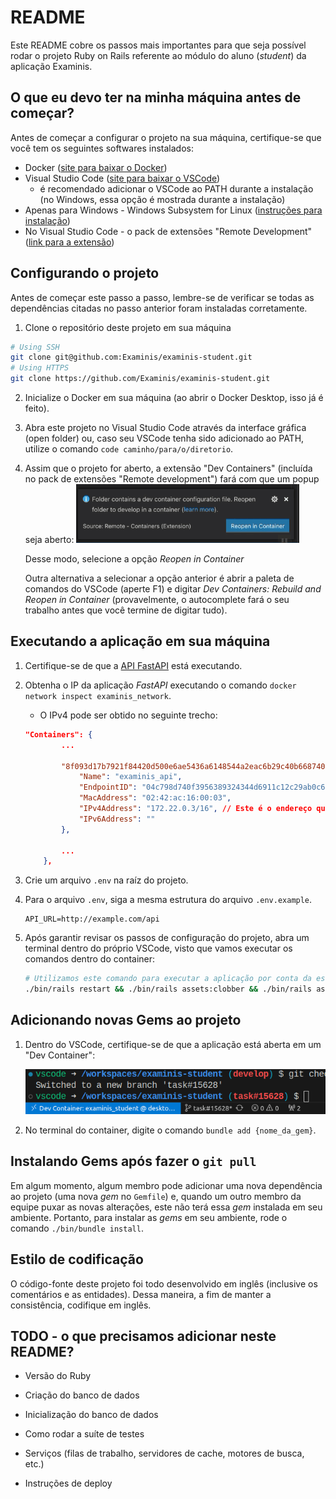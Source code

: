 # README

Este README cobre os passos mais importantes para que seja possível rodar o projeto Ruby on Rails
referente ao módulo do aluno (*student*) da aplicação Examinis.

## O que eu devo ter na minha máquina antes de começar?

Antes de começar a configurar o projeto na sua máquina, certifique-se que você tem os seguintes
softwares instalados:
- Docker ([site para baixar o Docker](https://www.docker.com/))
- Visual Studio Code ([site para baixar o VSCode](https://code.visualstudio.com/))
    - é recomendado adicionar o VSCode ao PATH durante a instalação (no Windows, essa opção é mostrada durante a instalação)
- Apenas para Windows - Windows Subsystem for Linux ([instruções para instalação](https://learn.microsoft.com/en-us/windows/wsl/install))
- No Visual Studio Code - o pack de extensões "Remote Development" ([link para a extensão](https://marketplace.visualstudio.com/items?itemName=ms-vscode-remote.vscode-remote-extensionpack))

## Configurando o projeto

Antes de começar este passo a passo, lembre-se de verificar se todas as dependências citadas no passo
anterior foram instaladas corretamente.

1. Clone o repositório deste projeto em sua máquina
```sh
# Using SSH
git clone git@github.com:Examinis/examinis-student.git
# Using HTTPS
git clone https://github.com/Examinis/examinis-student.git
```
2. Inicialize o Docker em sua máquina (ao abrir o Docker Desktop, isso já é feito).

1. Abra este projeto no Visual Studio Code através da interface gráfica (open folder) ou, caso seu
VSCode tenha sido adicionado ao PATH, utilize o comando `code caminho/para/o/diretorio`.

1. Assim que o projeto for aberto, a extensão "Dev Containers" (incluída no pack de extensões "Remote development")
fará com que um popup seja aberto:
![Popup com a instrução para reabrir diretório em um container (extensão Dev Container)](public/reopen_in_container.png)

    Desse modo, selecione a opção *Reopen in Container*

    Outra alternativa a selecionar a opção anterior é abrir a paleta de comandos do VSCode (aperte F1) e
digitar *Dev Containers: Rebuild and Reopen in Container* (provavelmente, o autocomplete fará o seu
trabalho antes que você termine de digitar tudo).

## Executando a aplicação em sua máquina

1. Certifique-se de que a [API FastAPI](https://github.com/Examinis/examinis-api) está executando.

1. Obtenha o IP da aplicação *FastAPI* executando o comando `docker network inspect examinis_network`.
    - O IPv4 pode ser obtido no seguinte trecho:
    ```json
    "Containers": {
            ...

            "8f093d17b7921f84420d500e6ae5436a6148544a2eac6b29c40b6687401c802d": {
                "Name": "examinis_api",
                "EndpointID": "04c798d740f3956389324344d6911c12c29ab0c639a46e28ce6e80ee21baf842",
                "MacAddress": "02:42:ac:16:00:03",
                "IPv4Address": "172.22.0.3/16", // Este é o endereço que estamos procurando
                "IPv6Address": ""
            },

            ...
        },
    ```

1. Crie um arquivo `.env` na raíz do projeto.

1. Para o arquivo `.env`, siga a mesma estrutura do arquivo `.env.example`.
    ```env
    API_URL=http://example.com/api
    ```

1. Após garantir revisar os passos de configuração do projeto, abra um terminal dentro do próprio VSCode, visto que vamos executar os comandos dentro do container:
    ```sh
    # Utilizamos este comando para executar a aplicação por conta da estilização
    ./bin/rails restart && ./bin/rails assets:clobber && ./bin/rails assets:precompile && ./bin/dev
    ```

## Adicionando novas Gems ao projeto

1. Dentro do VSCode, certifique-se de que a aplicação está aberta em um "Dev Container":

    ![Indicação no canto inferior esquerdo sobre o container onde o projeto está aberto](public/lower_left_container_indication.png)

1. No terminal do container, digite o comando `bundle add {nome_da_gem}`.

## Instalando Gems após fazer o `git pull`

Em algum momento, algum membro pode adicionar uma nova dependência ao projeto (uma nova *gem* no `Gemfile`) e, quando um outro membro da equipe puxar
as novas alterações, este não terá essa *gem* instalada em seu ambiente. Portanto, para instalar as *gems* em seu ambiente, rode o comando `./bin/bundle install`.

## Estilo de codificação

O código-fonte deste projeto foi todo desenvolvido em inglês (inclusive os comentários e as entidades). Dessa maneira,
a fim de manter a consistência, codifique em inglês.

## TODO - o que precisamos adicionar neste README?

* Versão do Ruby

* Criação do banco de dados

* Inicialização do banco de dados

* Como rodar a suíte de testes

* Serviços (filas de trabalho, servidores de cache, motores de busca, etc.)

* Instruções de deploy